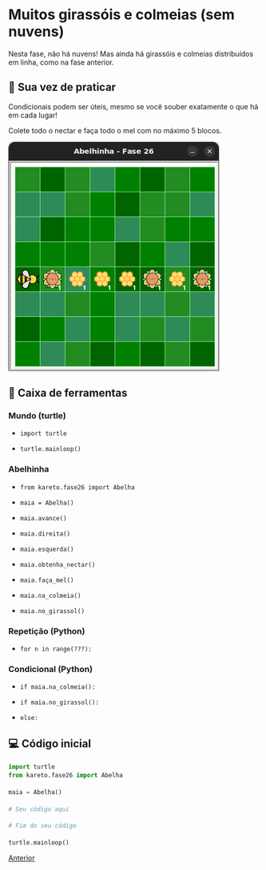 # Muitos girassóis e colmeias (sem nuvens)

Nesta fase, não há nuvens! Mas ainda há girassóis e colmeias distribuídos
em linha, como na fase anterior.

## 🐝 Sua vez de praticar

Condicionais podem ser úteis, mesmo se você souber exatamente o que há em
cada lugar!

Colete todo o nectar e faça todo o mel com no máximo 5 blocos.

![Maia, colmeias e girassóis](cenario_26.png "Maia, colmeias e girassóis")

## 🧰 Caixa de ferramentas

### Mundo (turtle)

- `import turtle`

- `turtle.mainloop()`

### Abelhinha

- `from kareto.fase26 import Abelha`

- `maia = Abelha()`

- `maia.avance()`

- `maia.direita()`

- `maia.esquerda()`

- `maia.obtenha_nectar()`

- `maia.faça_mel()`

- `maia.na_colmeia()`

- `maia.no_girassol()`

### Repetição (Python)
- `for n in range(???):`

### Condicional (Python)
- `if maia.na_colmeia():`

- `if maia.no_girassol():`

- `else:`

## 💻 Código inicial

```python
import turtle
from kareto.fase26 import Abelha

maia = Abelha()

# Seu código aqui

# Fim do seu código

turtle.mainloop()
```

[Anterior](../fase25/README.md)
